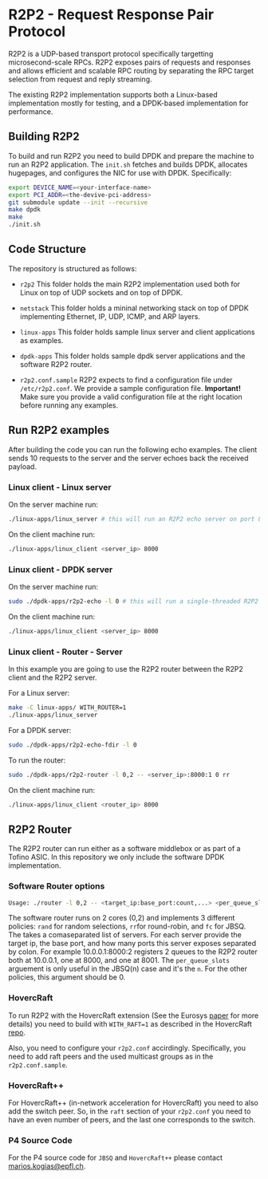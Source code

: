 # R2P2 - Request Response Pair Protocol

R2P2 is a UDP-based transport protocol specifically targetting microsecond-scale RPCs.
R2P2 exposes pairs of requests and responses and allows efficient and scalable RPC routing by separating the RPC target selection from request and reply streaming.

The existing R2P2 implementation supports both a Linux-based implementation mostly for testing, and a DPDK-based implementation for performance.

## Building R2P2

To build and run R2P2 you need to build DPDK and prepare the machine to run an R2P2 application.
The ``init.sh`` fetches and builds DPDK, allocates hugepages, and configures the NIC for use with DPDK.
Specifically:

```bash
export DEVICE_NAME=<your-interface-name>
export PCI_ADDR=<the-devive-pci-address>
git submodule update --init --recursive
make dpdk
make
./init.sh
```

## Code Structure

The repository is structured as follows:

* ``r2p2``
	This folder holds the main R2P2 implementation used both for Linux on top of UDP sockets and on top of DPDK.

* ``netstack``
	This folder holds a mininal networking stack on top of DPDK implementing Ethernet, IP, UDP, ICMP, and ARP layers.

* ``linux-apps``
	This folder holds sample linux server and client applications as examples.

* ``dpdk-apps``
	This folder holds sample dpdk server applications and the software R2P2 router.

* ``r2p2.conf.sample``
	R2P2 expects to find a configuration file under ``/etc/r2p2.conf``. We provide a sample configuration file. **Important!** Make sure you provide a valid configuration file at the right location before running any examples.


## Run R2P2 examples

After building the code you can run the following echo examples.
The client sends 10 requests to the server and the server echoes back the received payload.

### Linux client - Linux server

On the server machine run:

```bash
./linux-apps/linux_server # this will run an R2P2 echo server on port 8000
```

On the client machine run:
```bash
./linux-apps/linux_client <server_ip> 8000
```

### Linux client - DPDK server

On the server machine run:

```bash
sudo ./dpdk-apps/r2p2-echo -l 0 # this will run a single-threaded R2P2 server
```

On the client machine run:
```bash
./linux-apps/linux_client <server_ip> 8000
```

### Linux client - Router - Server
In this example you are going to use the R2P2 router between the R2P2 client and the R2P2 server.

For a Linux server:
```bash
make -C linux-apps/ WITH_ROUTER=1
./linux-apps/linux_server
```

For a DPDK server:
```bash
sudo ./dpdk-apps/r2p2-echo-fdir -l 0
```

To run the router:
```bash
sudo ./dpdk-apps/r2p2-router -l 0,2 -- <server_ip>:8000:1 0 rr
```

On the client machine run:
```bash
./linux-apps/linux_client <router_ip> 8000
```

## R2P2 Router

The R2P2 router can run either as a software middlebox or as part of a Tofino ASIC. In this repository we only include the software DPDK implementation.


### Software Router options
```bash
Usage: ./router -l 0,2 -- <target_ip:base_port:count,...> <per_queue_slots> <rand|rr|fc>
```

The software router runs on 2 cores (0,2) and implements 3 different policies: ``rand`` for random selections, ``rr``for round-robin, and ``fc`` for JBSQ.
The takes a comaseparated list of servers. For each server provide the target ip, the base port, and how many ports this server exposes separated by colon. For example 10.0.0.1:8000:2 registers 2 queues to the R2P2 router both at 10.0.0.1, one at 8000, and one at 8001. The ``per_queue_slots`` arguement is only useful in the JBSQ(n) case and it's the ``n``. For the other policies, this argument should be 0.

### HovercRaft

To run R2P2 with the HovercRaft extension (See the Eurosys [paper](https://infoscience.epfl.ch/record/276586) for more details) you need to build with `WITH_RAFT=1` as described in the HovercRaft [repo](https://github.com/epfl-dcsl/hovercraft).

Also, you need to configure your `r2p2.conf` accirdingly. Specifically, you need to add raft peers and the used multicast groups as in the `r2p2.conf.sample`.


### HovercRaft++

For HovercRaft++ (in-network acceleration for HovercRaft) you need to also add the switch peer. So, in the `raft` section of your `r2p2.conf` you need to have an even number of peers, and the last one corresponds to the switch.

### P4 Source Code
For the P4 source code for `JBSQ` and `HovercRaft++` please contact <marios.kogias@epfl.ch>.
